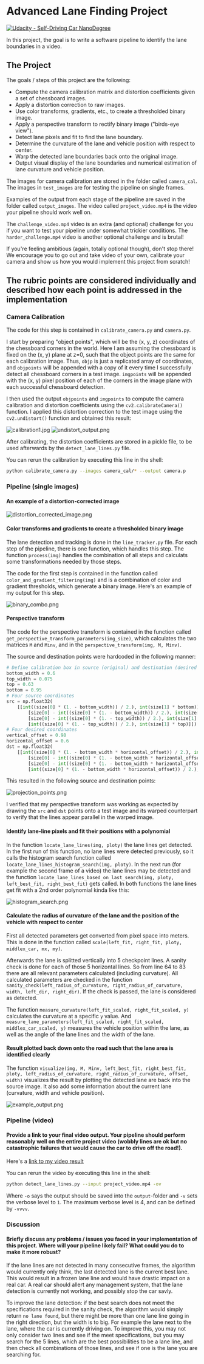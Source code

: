 # Advanced Lane Finding Project

[![Udacity - Self-Driving Car NanoDegree](https://s3.amazonaws.com/udacity-sdc/github/shield-carnd.svg)](http://www.udacity.com/drive)

In this project, the goal is to write a software pipeline to identify the lane boundaries in a video.

## The Project

The goals / steps of this project are the following:

- Compute the camera calibration matrix and distortion coefficients given a set of chessboard images.
- Apply a distortion correction to raw images.
- Use color transforms, gradients, etc., to create a thresholded binary image.
- Apply a perspective transform to rectify binary image ("birds-eye view").
- Detect lane pixels and fit to find the lane boundary.
- Determine the curvature of the lane and vehicle position with respect to center.
- Warp the detected lane boundaries back onto the original image.
- Output visual display of the lane boundaries and numerical estimation of lane curvature and vehicle position.

The images for camera calibration are stored in the folder called `camera_cal`.  The images in `test_images` are for testing the pipeline on single frames.

Examples of the output from each stage of the pipeline are saved in the folder called `output_images`.
The video called `project_video.mp4` is the video your pipeline should work well on.

The `challenge_video.mp4` video is an extra (and optional) challenge for you if you want to test your pipeline under somewhat trickier conditions.
The `harder_challenge.mp4` video is another optional challenge and is brutal!

If you're feeling ambitious (again, totally optional though), don't stop there!
We encourage you to go out and take video of your own, calibrate your camera and show us how you would implement this project from scratch!

## The rubric points are considered individually and described how each point is addressed in the implementation

### Camera Calibration

The code for this step is contained in `calibrate_camera.py` and `camera.py`.

I start by preparing "object points", which will be the (x, y, z) coordinates of the chessboard corners in the world.
Here I am assuming the chessboard is fixed on the (x, y) plane at z=0, such that the object points are the same for each calibration image.
Thus, `objp` is just a replicated array of coordinates, and `objpoints` will be appended with a copy of it every time I successfully detect all chessboard corners in a test image.
`imgpoints` will be appended with the (x, y) pixel position of each of the corners in the image plane with each successful chessboard detection.

I then used the output `objpoints` and `imgpoints` to compute the camera calibration and distortion coefficients using the `cv2.calibrateCamera()` function.
I applied this distortion correction to the test image using the `cv2.undistort()` function and obtained this result:

![calibration1.jpg](camera_cal/calibration1.jpg)
![undistort_output.png](examples/undistort_output.png)

After calibrating, the distortion coefficients are stored in a pickle file, to be used afterwards by the `detect_lane_lines.py` file.

You can rerun the calibration by executing this line in the shell:

```bash
python calibrate_camera.py --images camera_cal/* --output camera.p
```

### Pipeline (single images)

#### An example of a distortion-corrected image

![distortion_corrected_image.png](examples/distortion_corrected_image.png)

#### Color transforms and gradients to create a thresholded binary image

The lane detection and tracking is done in the `line_tracker.py` file.
For each step of the pipeline, there is one function, which handles this step.
The function `process(img)` handles the combination of all steps and calculats some transformations needed by those steps.

The code for the first step is contained in the function called `color_and_gradient_filtering(img)` and is a combination of color and gradient thresholds, which generate a binary image.
Here's an example of my output for this step.

![binary_combo.png](examples/binary_combo.png)

#### Perspective transform

The code for the perspective transform is contained in the function called `get_perspective_transform_parameters(img_size)`, which calculates the two matrices `M` and `Minv`, and in the `perspective_transform(img, M, Minv)`.

The source and destination points were hardcoded in the following manner:

```python
# Define calibration box in source (original) and destination (desired or warped) coordinates
bottom_width = 0.6
top_width = 0.075
top = 0.63
bottom = 0.95
# Four source coordinates
src = np.float32(
    [[int((size[0] * (1. - bottom_width)) / 2.), int(size[1] * bottom)],
        [size[0] - int((size[0] * (1. - bottom_width)) / 2.), int(size[1] * bottom)],
        [size[0] - int((size[0] * (1. - top_width)) / 2.), int(size[1] * top)],
        [int((size[0] * (1. - top_width)) / 2.), int(size[1] * top)]])
# Four desired coordinates
vertical_offset = 0.98
horizontal_offset = 0.6
dst = np.float32(
    [[int((size[0] * (1. - bottom_width * horizontal_offset)) / 2.), int(size[1] * vertical_offset)],
        [size[0] - int((size[0] * (1. - bottom_width * horizontal_offset)) / 2.), int(size[1] * vertical_offset)],
        [size[0] - int((size[0] * (1. - bottom_width * horizontal_offset)) / 2.), size[1] - int(size[1] * vertical_offset)],
        [int((size[0] * (1. - bottom_width * horizontal_offset)) / 2.), size[1] - int(size[1] * vertical_offset)]])
```

This resulted in the following source and destination points:

![projection_points.png](examples/projection_points.png)

I verified that my perspective transform was working as expected by drawing the `src` and `dst` points onto a test image and its warped counterpart to verify that the lines appear parallel in the warped image.

#### Identify lane-line pixels and fit their positions with a polynomial

In the function `locate_lane_lines(img, ploty)` the lane lines get detected.
In the first run of this function, no lane lines were detected previously, so it calls the histogram search function called `locate_lane_lines_histogram_search(img, ploty)`.
In the next run (for example the second frame of a video) the lane lines may be detected and the function `locate_lane_lines_based_on_last_search(img, ploty, left_best_fit, right_best_fit)` gets called.
In both functions the lane lines get fit with a 2nd order polynomial kinda like this:

![histogram_search.png](examples/histogram_search.png)

#### Calculate the radius of curvature of the lane and the position of the vehicle with respect to center

First all detected parameters get converted from pixel space into meters.
This is done in the function called `scale(left_fit, right_fit, ploty, middlex_car, mx, my)`.

Afterwards the lane is splitted vertically into 5 checkpoint lines.
A sanity check is done for each of those 5 horizontal lines.
So from line 64 to 83 there are all relevant parameters calculated (including curvature).
All calculated parameters are checked in the function `sanity_check(left_radius_of_curvature, right_radius_of_curvature, width, left_dir, right_dir)`.
If the check is passed, the lane is considered as detected.

The function `measure_curvature(left_fit_scaled, right_fit_scaled, y)` calculates the curvature at a specific `y` value.
And `measure_lane_parameters(left_fit_scaled, right_fit_scaled, middlex_car_scaled, y)` measures the vehicle position within the lane, as well as the angle of the lane lines and the width of the lane.

#### Result plotted back down onto the road such that the lane area is identified clearly

The function `visualize(img, M, Minv, left_best_fit, right_best_fit, ploty, left_radius_of_curvature, right_radius_of_curvature, offset, width)` visualizes the result by plotting the detected lane are back into the source image.
It also add some information about the current lane (curvature, width and vehicle position).

![example_output.png](examples/example_output.png)

### Pipeline (video)

#### Provide a link to your final video output.  Your pipeline should perform reasonably well on the entire project video (wobbly lines are ok but no catastrophic failures that would cause the car to drive off the road!).

Here's a [link to my video result](output/project_video_2018-05-28_18-04-12.mp4)

You can rerun the video by executing this line in the shell:

```bash
python detect_lane_lines.py --input project_video.mp4 -ov
```

Where `-o` says the output should be saved into the `output`-folder and `-v` sets the verbose level to `1`.
The maximum verbose level is 4, and can be defined by `-vvvv`.

### Discussion

#### Briefly discuss any problems / issues you faced in your implementation of this project.  Where will your pipeline likely fail?  What could you do to make it more robust?

If the lane lines are not detected in many consecutive frames, the algorithm would currently only think, the last detected lane is the current best lane.
This would result in a frozen lane line and would have drastic impact on a real car.
A real car should allert any management system, that the lane detection is currently not working, and possibly stop the car savly.

To improve the lane detection: if the best search does not meet the specifications required in the sanity check, the algorithm would simply return `no lane found`, but there might be more than one lane line going in the right direction, but the width is to big.
For example the lane next to the lane, where the car is currently driving on.
To improve this, you may not only consider two lines and see if the meet specifications, but you may search for the 5 lines, which are the best possibilities to be a lane line, and then check all combinations of those lines, and see if one is the lane you are searching for.
